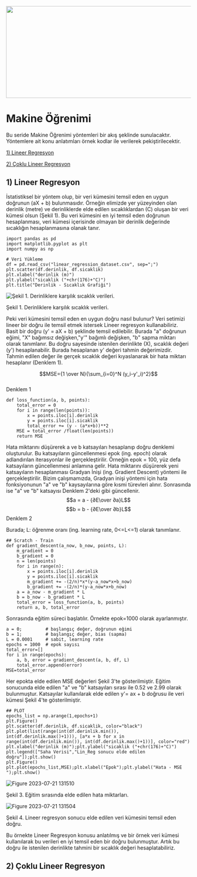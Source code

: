 <img src="https://github.com/orhanapaydin/Machine-Learning/assets/95540971/37e348fd-1c92-4504-a6e3-48edee8f0808" width=1000 height=250>


# Makine Öğrenimi


Bu seride Makine Öğrenimi yöntemleri bir akış şeklinde sunulacaktır. Yöntemlere ait konu anlatımları örnek kodlar ile verilerek pekiştirilecektir.

[1) Lineer Regresyon](#1-lineer-regresyon)

[2) Çoklu Lineer Regresyon](#2-çoklu-lineer-regresyon)

## 1) Lineer Regresyon
İstatistiksel bir yöntem olup, bir veri kümesini temsil eden en uygun doğrunun (aX + b) bulunmasıdır. Örneğin elimizde yer yüzeyinden olan derinlik (metre) ve derinliklerde elde edilen sıcaklıklardan (C) oluşan bir veri kümesi olsun (Şekil 1). Bu veri kümesini en iyi temsil eden doğrunun hesaplanması, veri kümesi içerisinde olmayan bir derinlik değerinde sıcaklığın hesaplanmasına olanak tanır. 

```
import pandas as pd
import matplotlib.pyplot as plt
import numpy as np

# Veri Yükleme
df = pd.read_csv("linear_regression_dataset.csv", sep=";")
plt.scatter(df.derinlik, df.sicaklik)
plt.xlabel("derinlik (m)")
plt.ylabel("sicaklik ("+chr(176)+"C)")
plt.title("Derinlik - Sıcaklık Grafiği")
```


![Şekil 1. Derinliklere karşılık sıcaklık verileri.](https://github.com/orhanapaydin/Machine-Learning/assets/95540971/699b751c-50b4-4e54-ad49-7c030b2a49a8)

Şekil 1. Derinliklere karşılık sıcaklık verileri.           
                
Peki veri kümesini temsil eden en uygun doğru nasıl bulunur? Veri setimizi lineer bir doğru ile temsil etmek istersek Lineer regresyon kullanabiliriz. Basit bir doğru (y' = aX + b) şeklinde temsil edilebilir. Burada "a" doğrunun eğimi, "X" bağımsız değişken,"y'" bağımlı değişken, "b" sapma miktarı olarak tanımlanır. Bu doğru sayesinde istenilen derinlikte (X), sıcaklık değeri (y') hesaplanabilir. Burada hesaplanan y' değeri tahmin değerimizdir. Tahmin edilen değer ile gerçek sıcaklık değeri kıyaslanarak bir hata miktarı hesaplanır (Denklem 1).

$$MSE={1 \over N}{\sum_{i=0}^N (y_i-y'_i)^2}$$                
Denklem 1

````
def loss_function(a, b, points):
    total_error = 0
    for i in range(len(points)):
        x = points.iloc[i].derinlik
        y = points.iloc[i].sicaklik
        total_error += (y - (a*x+b))**2
    MSE = total_error /float(len(points))
    return MSE
````

Hata miktarını düşürerek a ve b katsayıları hesaplanıp doğru denklemi oluşturulur. Bu katsayıların güncellenmesi epok (ing. epoch) olarak adlandırılan iterasyonlar ile gerçekleştirilir. Örneğin epok = 100, yüz defa katsayıların güncellenmesi anlamına gelir. Hata miktarını düşürerek yeni katsayıların hesaplanması Gradyan İnişi (ing. Gradient Descent) yöntemi ile gerçekleştirilir. Bizim çalışmamızda, Gradyan inişi yöntemi için hata fonksiyonunun "a" ve "b" kaysayılarına göre kısmi türevleri alınır. Sonrasında ise "a" ve "b" katsayısı Denklem 2'deki gibi güncellenir.
$$a = a - {∂E\over ∂a}L$$
$$b = b - {∂E\over ∂b}L$$
Denklem 2

Burada;
L: öğrenme oranı (ing. learning rate, 0<=L<=1)
olarak tanımlanır.

```
## Scratch - Train
def gradient_descent(a_now, b_now, points, L):
    m_gradient = 0
    b_gradient = 0
    n = len(points)    
    for i in range(n):
        x = points.iloc[i].derinlik
        y = points.iloc[i].sicaklik        
        m_gradient += -(2/n)*x*(y-a_now*x+b_now)
        b_gradient += -(2/n)*(y-a_now*x+b_now)
    a = a_now - m_gradient * L
    b = b_now - b_gradient * L
    total_error = loss_function(a, b, points)
    return a, b, total_error
```
Sonrasında eğitim süreci başlatılır. Örnekte epok=1000 olarak ayarlanmıştır.
```
a = 0;         # başlangıç değer, doğrunun eğimi
b = 1;         # başlangıç değer, bias (sapma)
L = 0.0001     # sabit, learning rate
epochs = 1000  # epok sayısı
total_error=[]
for i in range(epochs):    
    a, b, error = gradient_descent(a, b, df, L)
    total_error.append(error)  
MSE=total_error
```
Her epokta elde edilen MSE değerleri Şekil 3'te gösterilmiştir. Eğitim sonucunda elde edilen "a" ve "b" katsayıları sırası ile 0.52 ve 2.99 olarak bulunmuştur. Katsayılar kullanılarak elde edilen y'= ax + b doğrusu ile veri kümesi Şekil 4'te gösterilmiştir.
```
## PLOT
epochs_list = np.arange(1,epochs+1)
plt.Figure()
plt.scatter(df.derinlik, df.sicaklik, color="black")
plt.plot(list(range(int(df.derinlik.min()), int(df.derinlik.max()+1))), [a*x + b for x in range(int(df.derinlik.min()), int(df.derinlik.max()+1))], color="red")
plt.xlabel("derinlik (m)");plt.ylabel("sicaklik ("+chr(176)+"C)")
plt.legend(["Saha Verisi","Lin_Reg sonucu elde edilen doğru"]);plt.show()
plt.Figure()
plt.plot(epochs_list,MSE);plt.xlabel("Epok");plt.ylabel("Hata - MSE ");plt.show()
```

![Figure 2023-07-21 131510](https://github.com/orhanapaydin/Machine-Learning/assets/95540971/4ff97180-ec68-4987-afcf-f89b4444cf88)

Şekil 3. Eğitim sırasında elde edilen hata miktarları.

![Figure 2023-07-21 131504](https://github.com/orhanapaydin/Machine-Learning/assets/95540971/8fe27846-ed97-4d3b-964a-0d4f2bbd5558)

Şekil 4. Lineer regresyon sonucu elde edilen veri kümesini temsil eden doğru.

Bu örnekte Lineer Regresyon konusu anlatılmış ve bir örnek veri kümesi kullanılarak bu verileri en iyi temsil eden bir doğru bulunmuştur. Artık bu doğru ile istenilen derinlikte tahmini bir sıcaklık değeri hesaplatabiliriz.


## 2) Çoklu Lineer Regresyon
